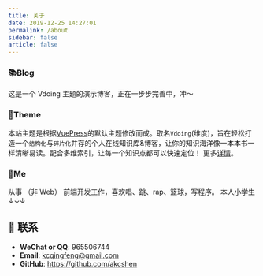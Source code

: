 ```yaml
---
title: 关于
date: 2019-12-25 14:27:01
permalink: /about
sidebar: false
article: false
---
```


### 📚Blog

这是一个 Vdoing 主题的演示博客，正在一步步完善中，冲～

### 🎨Theme

本站主题是根据[VuePress](https://vuepress.vuejs.org/zh/)的默认主题修改而成。取名`Vdoing`(维度)，旨在轻松打造一个`结构化`与`碎片化`并存的个人在线知识库&博客，让你的知识海洋像一本本书一样清晰易读。配合多维索引，让每一个知识点都可以快速定位！ 更多[详情](https://github.com/xugaoyi/vuepress-theme-vdoing)。

### 🐼Me

从事 （非 Web） 前端开发工作，喜欢唱、跳、rap、篮球，写程序。 本人小学生 ↓↓↓

## :email: 联系

- **WeChat or QQ**: <a :href="qqUrl" class='qq'>965506744</a>
- **Email**: <a href="mailto:894072666@qq.com">kcqingfeng@gmail.com</a>
- **GitHub**: <https://github.com/akcshen>
